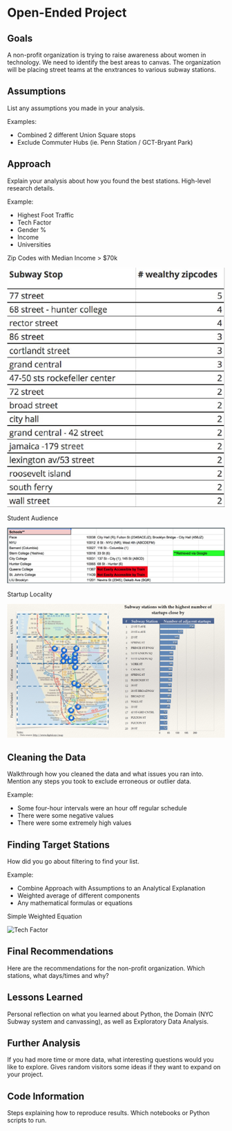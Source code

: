 # Open-Ended Project

## Goals

A non-profit organization is trying to raise awareness about women in technology. We need to identify the best areas to canvas. The organization will be placing street teams at the enxtrances to various subway stations.

## Assumptions

List any assumptions you made in your analysis.

Examples:
- Combined 2 different Union Square stops
- Exclude Commuter Hubs (ie. Penn Station / GCT-Bryant Park)

## Approach

Explain your analysis about how you found the best stations. High-level research details.

Example:
- Highest Foot Traffic
- Tech Factor
- Gender %
- Income
- Universities

Zip Codes with Median Income > $70k

![Income](images/income.png)

Student Audience

![Universities](images/universities.png)

Startup Locality

![Startups](images/startups.png)

## Cleaning the Data

Walkthrough how you cleaned the data and what issues you ran into. Mention any steps you took to exclude erroneous or outlier data.

Example:
- Some four-hour intervals were an hour off regular schedule
- There were some negative values
- There were some extremely high values

## Finding Target Stations

How did you go about filtering to find your list.

Example:
- Combine Approach with Assumptions to an Analytical Explanation
- Weighted average of different components
- Any mathematical formulas or equations

Simple Weighted Equation

![Tech Factor](images/tech_factor.jpg)

## Final Recommendations

Here are the recommendations for the non-profit organization. Which stations, what days/times and why?

## Lessons Learned

Personal reflection on what you learned about Python, the Domain (NYC Subway system and canvassing), as well as Exploratory Data Analysis.

## Further Analysis

If you had more time or more data, what interesting questions would you like to explore. Gives random visitors some ideas if they want to expand on your project.

## Code Information

Steps explaining how to reproduce results. Which notebooks or Python scripts to run.
